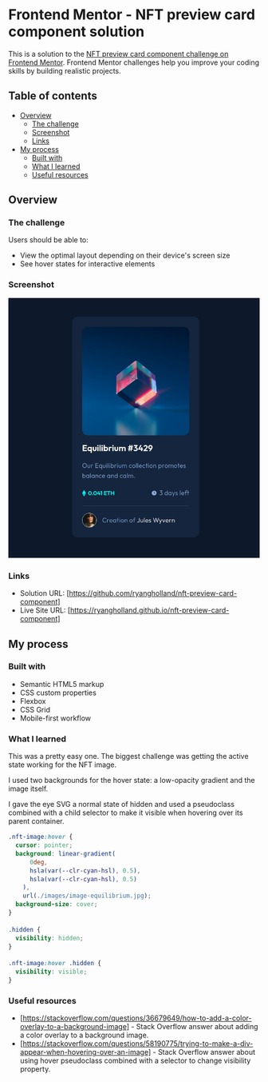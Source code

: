 # Frontend Mentor - NFT preview card component solution

This is a solution to the [NFT preview card component challenge on Frontend Mentor](https://www.frontendmentor.io/challenges/nft-preview-card-component-SbdUL_w0U). Frontend Mentor challenges help you improve your coding skills by building realistic projects. 

## Table of contents

- [Overview](#overview)
  - [The challenge](#the-challenge)
  - [Screenshot](#screenshot)
  - [Links](#links)
- [My process](#my-process)
  - [Built with](#built-with)
  - [What I learned](#what-i-learned)
  - [Useful resources](#useful-resources)

## Overview

### The challenge

Users should be able to:

- View the optimal layout depending on their device's screen size
- See hover states for interactive elements

### Screenshot

![](./images/127.0.0.1_5500_index.html.png)

### Links

- Solution URL: [https://github.com/ryangholland/nft-preview-card-component]
- Live Site URL: [https://ryangholland.github.io/nft-preview-card-component]

## My process

### Built with

- Semantic HTML5 markup
- CSS custom properties
- Flexbox
- CSS Grid
- Mobile-first workflow

### What I learned

This was a pretty easy one. The biggest challenge was getting the active state working for the NFT image. 

I used two backgrounds for the hover state: a low-opacity gradient and the image itself. 

I gave the eye SVG a normal state of hidden and used a pseudoclass combined with a child selector to make it visible when hovering over its parent container.

```css
.nft-image:hover {
  cursor: pointer;
  background: linear-gradient(
      0deg,
      hsla(var(--clr-cyan-hsl), 0.5),
      hsla(var(--clr-cyan-hsl), 0.5)
    ),
    url(./images/image-equilibrium.jpg);
  background-size: cover;
}

.hidden {
  visibility: hidden;
}

.nft-image:hover .hidden {
  visibility: visible;
}
```

### Useful resources

- [https://stackoverflow.com/questions/36679649/how-to-add-a-color-overlay-to-a-background-image] - Stack Overflow answer about adding a color overlay to a background image.
- [https://stackoverflow.com/questions/58190775/trying-to-make-a-div-appear-when-hovering-over-an-image] - Stack Overflow answer about using hover pseudoclass combined with a selector to change visibility property.


